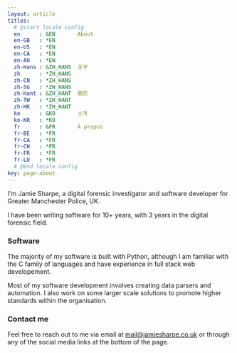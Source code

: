```yaml
---
layout: article
titles:
  # @start locale config
  en      : &EN       About
  en-GB   : *EN
  en-US   : *EN
  en-CA   : *EN
  en-AU   : *EN
  zh-Hans : &ZH_HANS  关于
  zh      : *ZH_HANS
  zh-CN   : *ZH_HANS
  zh-SG   : *ZH_HANS
  zh-Hant : &ZH_HANT  關於
  zh-TW   : *ZH_HANT
  zh-HK   : *ZH_HANT
  ko      : &KO       소개
  ko-KR   : *KO
  fr      : &FR       À propos
  fr-BE   : *FR
  fr-CA   : *FR
  fr-CH   : *FR
  fr-FR   : *FR
  fr-LU   : *FR
  # @end locale config
key: page-about
---
```


I'm Jamie Sharpe, a digital forensic investigator and software developer for Greater Manchester Police, UK.

I have been writing software for 10+ years, with 3 years in the digital forensic field.

### Software

The majority of my software is built with Python, although I am familiar with the C family of languages and have experience in full stack web developement.

Most of my software development involves creating data parsers and automation. I also work on some larger scale solutions to promote higher standards within the organisation.

### Contact me

Feel free to reach out to me via email at [mail@jamiesharpe.co.uk](mailto:mail@jamiesharpe.co.uk) or through any of the social media links at the bottom of the page.

